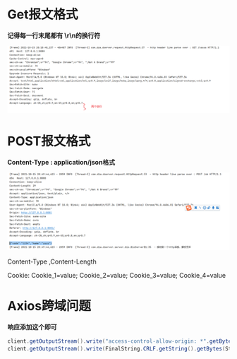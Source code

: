 # Get报文格式

**记得每一行末尾都有 \r\n的换行符**

![image-20211015201122919](imgs\image-20211015201122919.png)

# POST报文格式

**Content-Type : application/json格式**

![image-20211015205335512](imgs\image-20211015205335512.png)

Content-Type ,Content-Length

Cookie: Cookie_1=value; Cookie_2=value; Cookie_3=value; Cookie_4=value



# Axios跨域问题

**响应添加这个即可**

```java
client.getOutputStream().write("access-control-allow-origin: *".getBytes(StandardCharsets.UTF_8));
client.getOutputStream().write(FinalString.CRLF.getString().getBytes(StandardCharsets.UTF_8));
```